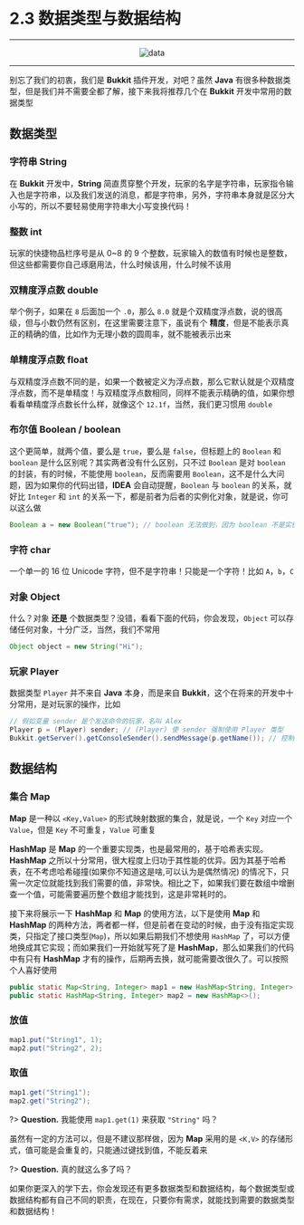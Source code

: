 # 2.3 数据类型与数据结构

---

<center><img src="https://i.loli.net/2020/07/23/SCJ4UaAMiGzQNws.png" alt="data"></center>

---

别忘了我们的初衷，我们是 **Bukkit** 插件开发，对吧？虽然 **Java** 有很多种数据类型，但是我们并不需要全都了解，接下来我将推荐几个在 **Bukkit** 开发中常用的数据类型

## 数据类型

### 字符串 String

在 **Bukkit** 开发中，**String** 简直贯穿整个开发，玩家的名字是字符串，玩家指令输入也是字符串，以及我们发送的消息，都是字符串，另外，字符串本身就是区分大小写的，所以不要轻易使用字符串大小写变换代码！

### 整数 int

玩家的快捷物品栏序号是从 0~8 的 9 个整数，玩家输入的数值有时候也是整数，但这些都需要你自己琢磨用法，什么时候该用，什么时候不该用

### 双精度浮点数 double

举个例子，如果在 `8` 后面加一个 `.0`，那么 `8.0` 就是个双精度浮点数，说的很高级，但与小数仍然有区别，在这里需要注意下，虽说有个 **精度**，但是不能表示真正的精确的值，比如作为无理小数的圆周率，就不能被表示出来

### 单精度浮点数 float

与双精度浮点数不同的是，如果一个数被定义为浮点数，那么它默认就是个双精度浮点数，而不是单精度！与双精度浮点数相同，同样不能表示精确的值，如果你想看看单精度浮点数长什么样，就像这个 `12.1f`，当然，我们更习惯用 `double`

### 布尔值 Boolean / boolean

这个更简单，就两个值，要么是 `true`，要么是 `false`，但标题上的 `Boolean` 和 `boolean` 是什么区别呢？其实两者没有什么区别，只不过 `Boolean` 是对 `boolean` 的封装，有的时候，不能使用 `boolean`，反而需要用 `Boolean`，这不是什么大问题，因为如果你的代码出错，**IDEA** 会自动提醒，`Boolean` 与 `boolean` 的关系，就好比 `Integer` 和 `int` 的关系一下，都是前者为后者的实例化对象，就是说，你可以这么做

```Java
Boolean a = new Boolean("true"); // boolean 无法做到，因为 boolean 不是实例化对象！
```

### 字符 char

一个单一的 16 位 Unicode 字符，但不是字符串！只能是一个字符！比如 `A`，`b`，`C`

### 对象 Object

什么？对象 **还是** 个数据类型？没错，看看下面的代码，你会发现，`Object` 可以存储任何对象，十分广泛，当然，我们不常用

```Java
Object object = new String("Hi");
```

### 玩家 Player

数据类型 `Player` 并不来自 **Java** 本身，而是来自 **Bukkit**，这个在将来的开发中十分常用，是对玩家的操作，比如

```Java
// 假如变量 sender 是个发送命令的玩家，名叫 Alex
Player p = (Player) sender; // (Player) 使 sender 强制使用 Player 类型
Bukkit.getServer().getConsoleSender().sendMessage(p.getName()); // 控制台将显示出 "Alex"
```

## 数据结构

### 集合 Map

<!-- **Map** 和 **HashMap** 都是一种以 `<Key,Value>` 形式存储数据的数据结构，就是说，一个 `Key` 对应一个 `Value`，但先讲一下 **Map** 和 **HashMap** 的区别，简单来说，**Map** 就是一种 `Key` 不可重复，`Value` 可重复集合，而 **HashMap** 跟 **Map** 一样，但 **HashMap** 在只有一个线程的时候，访问效率较高，所以在 **Bukkit** 开发的时候，我们常用 **HashMap**，当然，我们可以这么用，两者都一样，但是前者在变动的时候，方便维护，隔离性强，而后者在变动的时候，维护更加麻烦 -->

**Map** 是一种以 `<Key,Value>` 的形式映射数据的集合，就是说，一个 `Key` 对应一个 `Value`，但是 `Key` 不可重复，`Value` 可重复

**HashMap** 是 **Map** 的一个重要实现类，也是最常用的，基于哈希表实现。**HashMap** 之所以十分常用，很大程度上归功于其性能的优异。因为其基于哈希表，在不考虑哈希碰撞(如果你不知道这是啥,可以认为是偶然情况) 的情况下，只需一次定位就能找到我们需要的值，非常快。相比之下，如果我们要在数组中增删查一个值，可能需要遍历整个数组才能找到，这是非常耗时的。

接下来将展示一下 **HashMap** 和 **Map** 的使用方法，以下是使用 **Map** 和 **HashMap** 的两种方法，两者都一样，但是前者在变动的时候，由于没有指定实现类，只指定了接口类型(`Map`)，所以如果后期我们不想使用 `HashMap` 了，可以方便地换成其它实现；而如果我们一开始就写死了是 **HashMap**，那么如果我们的代码中有只有 **HashMap** 才有的操作，后期再去换，就可能需要改很久了。可以按照个人喜好使用

```Java
public static Map<String, Integer> map1 = new HashMap<String, Integer>();
public static HashMap<String, Integer> map2 = new HashMap<>();
```

### 放值

```Java
map1.put("String1", 1);
map2.put("String2", 2);
```

### 取值

```Java
map1.get("String1");
map2.get("String2");
```

?> **Question.** 我能使用 `map1.get(1)` 来获取 `"String"` 吗？

虽然有一定的方法可以，但是不建议那样做，因为 **Map** 采用的是 `<K,V>` 的存储形式，值可能是会重复的，只能通过键找到值，不能反着来

?> **Question.** 真的就这么多了吗？

如果你更深入的学下去，你会发现还有更多数据类型和数据结构，每个数据类型或数据结构都有自己不同的职责，在现在，只要你有需求，就能找到需要的数据类型和数据结构！
